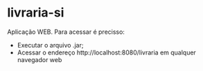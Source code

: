 # livraria-si

Aplicação WEB. Para acessar é precisso:

* Executar o arquivo .jar;
* Acessar o endereço http://localhost:8080/livraria em qualquer navegador web
